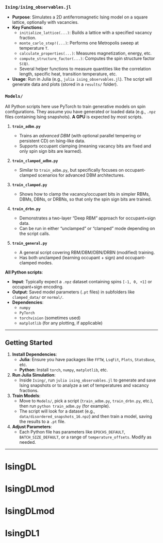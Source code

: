 
### `Ising/ising_observables.jl`

- **Purpose**: Simulates a 2D antiferromagnetic Ising model on a square lattice, optionally with vacancies.  
- **Key Functions**:  
  - `initialize_lattice(...)`: Builds a lattice with a specified vacancy fraction.  
  - `monte_carlo_step!(...)`: Performs one Metropolis sweep at temperature `T`.  
  - `calculate_properties(...)`: Measures magnetization, energy, etc.  
  - `compute_structure_factor(...)`: Computes the spin structure factor `S(Q)`.  
  - Several helper functions to measure quantities like the correlation length, specific heat, transition temperature, etc.  
- **Usage**: Run in Julia (e.g., `julia ising_observables.jl`). The script will generate  data and plots (stored in a `results/` folder).

### `Models/`

All Python scripts here use PyTorch to train generative models on spin configurations. They assume you have generated or loaded data (e.g., `.npz` files containing Ising snapshots). **A GPU** is expected by most scripts.

1. **`train_adbm.py`**  
   - Trains an *advanced DBM* (with optional parallel tempering or persistent CD) on Ising-like data.
   - Supports occupant clamping (meaning vacancy bits are fixed and only spin sign bits are learned).

2. **`train_clamped_adbm.py`**  
   - Similar to `train_adbm.py`, but specifically focuses on occupant‐clamped scenarios for advanced DBM architectures.

3. **`train_clamped.py`**  
   - Shows how to clamp the vacancy/occupant bits in simpler RBMs, DBMs, DBNs, or DRBNs, so that only the spin sign bits are trained.

4. **`train_drbn.py`**  
   - Demonstrates a two-layer “Deep RBM” approach for occupant+sign data. 
   - Can be run in either “unclamped” or “clamped” mode depending on the script calls.

5. **`train_general.py`**  
   - A general script covering RBM/DBM/DBN/DRBN (modified) training. 
   - Has both unclamped (learning occupant + sign) and occupant-clamped modes.



**All Python scripts**:
- **Input**: Typically expect a `.npz` dataset containing spins `[-1, 0, +1]` or occupant+sign encoding.  
- **Output**: Saved model parameters (`.pt` files) in subfolders like `clamped_data/` or `normal/`.  
- **Dependencies**: 
  - `numpy`
  - `PyTorch`
  - `torchvision` (sometimes used)
  - `matplotlib` (for any plotting, if applicable)

---

## Getting Started

1. **Install Dependencies**:
   - **Julia**: Ensure you have packages like `FFTW`, `LsqFit`, `Plots`, `StatsBase`, etc.
   - **Python**: Install `torch`, `numpy`, `matplotlib`, etc.
2. **Run Julia Simulation**:  
   - Inside `Ising/`, run `julia ising_observables.jl` to generate and save Ising snapshots or to analyze a set of temperatures and vacancy fractions.
3. **Train Models**:  
   - Move to `Models/`, pick a script (`train_adbm.py`, `train_drbn.py`, etc.), then run `python train_adbm.py` (for example).  
   - The script will look for a dataset (e.g., `data/disordered_snapshots_16.npz`) and then train a model, saving the results to a `.pt` file.
4. **Adjust Parameters**:  
   - Each Python file has parameters like `EPOCHS_DEFAULT`, `BATCH_SIZE_DEFAULT`, or a range of `temperature_offsets`. Modify as needed.

---

# IsingDL
# IsingDLmod
# IsingDLmod
# IsingDL1
